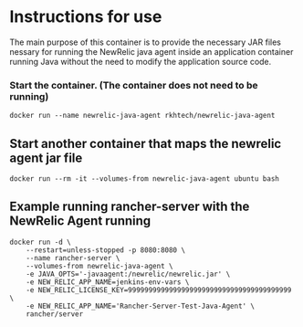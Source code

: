 # Instructions for use

The main purpose of this container is to provide the necessary JAR files nessary for running the 
NewRelic java agent inside an application container running Java without the need to modify the 
application source code.

### Start the container.  (The container does not need to be running)
```
docker run --name newrelic-java-agent rkhtech/newrelic-java-agent
```

## Start another container that maps the newrelic agent jar file
```
docker run --rm -it --volumes-from newrelic-java-agent ubuntu bash
```

## Example running rancher-server with the NewRelic Agent running
```
docker run -d \
	--restart=unless-stopped -p 8080:8080 \
	--name rancher-server \
	--volumes-from newrelic-java-agent \
	-e JAVA_OPTS='-javaagent:/newrelic/newrelic.jar' \
	-e NEW_RELIC_APP_NAME=jenkins-env-vars \
	-e NEW_RELIC_LICENSE_KEY=9999999999999999999999999999999999999999 \
	-e NEW_RELIC_APP_NAME='Rancher-Server-Test-Java-Agent' \
	rancher/server
```


